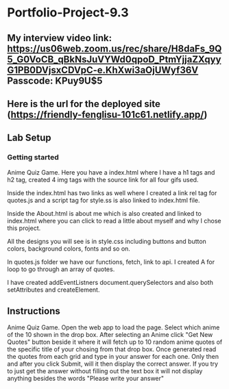 # Portfolio-Project-9.3 
My interview video link: 
https://us06web.zoom.us/rec/share/H8daFs_9Q5_G0VoCB_qBkNsJuVYWd0qpoD_PtmYjjaZXqyyG1PB0DVjsxCDVpC-e.KhXwi3aOjUWyf36V
Passcode: KPuy9U$5
---
Here is the url for the deployed site (https://friendly-fenglisu-101c61.netlify.app/)
---

## Lab Setup

### Getting started

Anime Quiz Game. Here you have a index.html where I have a h1 tags and h2 tag, created 4 img tags with the source link for all four gifs used.

Inside the index.html has two links as well where I created a link rel tag for quotes.js and a script tag for style.ss is also linked to index.html file.

Inside the About.html is about me which is also created and linked to index.html where you can click to read a little about myself and why I chose this project.

All the designs you will see is in style.css including buttons and button colors, background colors, fonts and so on.

In quotes.js folder we have our functions, fetch, link to api. I created A for loop to go through an array of quotes. 

I have created addEventListners document.querySelectors and also both setAttributes and createElement.



## Instructions

Anime Quiz Game. Open the web app to load the page.
Select which anime of the 10 shown in the drop box. 
After selecting an Anime click "Get New Quotes" button beside it where it will fetch up to 10 random anime quotes of the specific title of your chosing from that drop box.
Once generated read the quotes from each grid and type in your answer for each one.
Only then and after you click Submit, will it then display the correct answer.
If you try to just get the answer without filling out the text box it will not display anything besides the words "Please write your answer"